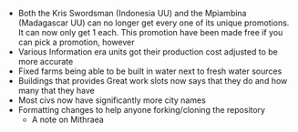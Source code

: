 - Both the Kris Swordsman (Indonesia UU) and the Mpiambina (Madagascar UU) can no longer get every one of its unique promotions. It can now only get 1 each. This promotion have been made free if you can pick a promotion, however
- Various Information era units got their production cost adjusted to be more accurate
- Fixed farms being able to be built in water next to fresh water sources
- Buildings that provides Great work slots now says that they do and how many that they have
- Most civs now have significantly more city names
- Formatting changes to help anyone forking/cloning the repository
  - A note on Mithraea
